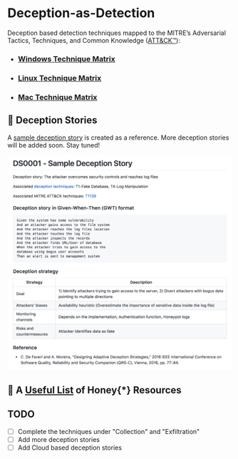 # Deception-as-Detection
Deception based detection techniques mapped to the MITRE’s Adversarial Tactics, Techniques, and Common Knowledge ([ATT&CK™](https://attack.mitre.org)):

* ### [Windows Technique Matrix](Windows-matrix.md)
* ### [Linux Technique Matrix](Linux-matrix.md)
* ### [Mac Technique Matrix](Mac-matrix.md)


## :notebook_with_decorative_cover: Deception Stories 
A [sample deception story](Deception_stories/DS0001.md) is created as a reference. More deception stories will be added soon. Stay tuned!


<img src="images/deception_story.png" alt="deception story" width="750"/>

## :honey_pot: A [Useful List](Useful_resources.md) of Honey{*} Resources

## TODO
- [ ] Complete the techniques under "Collection" and "Exfiltration"
- [ ] Add more deception stories
- [ ] Add Cloud based deception stories
